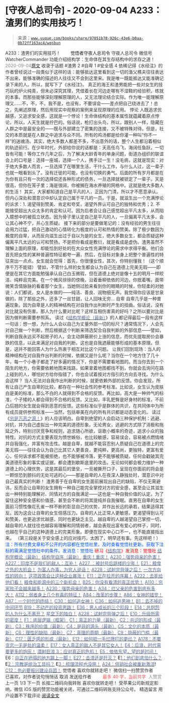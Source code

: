 # [守夜人总司令] - 2020-09-04 A233：渣男们的实用技巧！

> 来源：[`www.yuque.com/books/share/97051b78-926c-43e6-b0aa-0b72ff163ac4/wqsbun`](https://www.yuque.com/books/share/97051b78-926c-43e6-b0aa-0b72ff163ac4/wqsbun)

<ne-p id="520f42f3293818f927861ebbd5b15da4_p_0" data-lake-id="520f42f3293818f927861ebbd5b15da4_p_0"><ne-text id="u52d90639" style="color: rgb(51, 51, 51);">A233：渣男们的实用技巧！</ne-text></ne-p> <ne-p id="cb623d4b66ecbdfbff99207f8e73e67c" data-lake-id="cb623d4b66ecbdfbff99207f8e73e67c"><ne-text id="u4170a7f1" ne-fontsize="12" style="color: rgb(255, 255, 255);">原创</ne-text><ne-text id="u90f9ff26" ne-fontsize="14">觉悟者</ne-text><ne-text id="u858ec084" ne-fontsize="14">守夜人总司令</ne-text></ne-p> <ne-p id="b05452fbef8a1670b7ccf47b1e289c63" data-lake-id="b05452fbef8a1670b7ccf47b1e289c63"><ne-text id="u3e57d617" ne-fontsize="14" ne-bold="true" style="color: rgb(51, 51, 51);">守夜人总司令</ne-text></ne-p> <ne-p id="496d81a1d9b2c0aa82e1218fc7484ccf" data-lake-id="496d81a1d9b2c0aa82e1218fc7484ccf"><ne-text id="u0e5bac51" ne-fontsize="14" style="color: rgb(51, 51, 51);">微信号</ne-text><ne-text id="u93f0c9dc" ne-fontsize="14" style="color: rgb(51, 51, 51);">WatcherCommander</ne-text></ne-p> <ne-p id="75e650eceae7eec9ec1f15b3264cbb8e" data-lake-id="75e650eceae7eec9ec1f15b3264cbb8e"><ne-text id="u28f16f20" ne-fontsize="14" style="color: rgb(51, 51, 51);">功能介绍</ne-text><ne-text id="u40020b48" ne-fontsize="14" style="color: rgb(51, 51, 51);">结构学：生命体在其生存结构中的求存之道！</ne-text></ne-p> <ne-p id="60428bed77191b181e7a71a7661890f5" data-lake-id="60428bed77191b181e7a71a7661890f5"><ne-text id="ue2beb053" style="color: rgb(140, 140, 140);">2020-09-04</ne-text>[<ne-text id="u260de530" ne-fontsize="14">原文</ne-text>](https://mp.weixin.qq.com/s?__biz=MzAxNDk1NjI2Mw==&mid=2247485595&idx=1&sn=691f9e9deac4e98625264ed6aeeae7f0&chksm=9b8a2b13acfda205656cb6cc611f46fb53ddd36480ef07c525a2df8b9ee2b9c1ccf1d8e26312&scene=27#wechat_redirect&cpage=148)</ne-p> <ne-p id="ef99bbb41faaf6a8066bd24c9b6fc5fa" data-lake-id="ef99bbb41faaf6a8066bd24c9b6fc5fa"><ne-text id="udc237d15" style="color: rgb(51, 51, 51);">收录于话题</ne-text></ne-p> <ne-p id="407fb1b3b8e20a98e0691aecfbf03375" data-lake-id="407fb1b3b8e20a98e0691aecfbf03375"><ne-text id="uac115947" style="color: rgb(51, 51, 51);">#渣男 2</ne-text></ne-p> <ne-p id="3075c30ce1e589ff458690e87443557b" data-lake-id="3075c30ce1e589ff458690e87443557b"><ne-text id="u8ad34ec7" style="color: rgb(51, 51, 51);">#自卑 1</ne-text></ne-p> <ne-p id="491fa0aacfe8cb3feb5332f0eaa5b9c8" data-lake-id="491fa0aacfe8cb3feb5332f0eaa5b9c8"><ne-text id="u5635ae74" style="color: rgb(51, 51, 51);">#安全感 4</ne-text></ne-p> <ne-p id="018fe3332de7c96af7c32b71b90b5a51" data-lake-id="018fe3332de7c96af7c32b71b90b5a51"><ne-text id="uc837bf58" style="color: rgb(51, 51, 51);">依稀记得《水经注》的作者曾经说过一段类似于这样的话：能够抵达这里看到这一切的渔父樵夫往往表达不出来，能够准确的描述的人往往又不会到这里来。我是唯一既能抵达又能准确记录下来的人。所以，就写下了《水经注》。</ne-text></ne-p> <ne-p id="9df15157b633e2a590edce3d19ef2774" data-lake-id="9df15157b633e2a590edce3d19ef2774"><ne-text id="u34cf7ce0" style="color: rgb(51, 51, 51);">真正的海王和渣男能把一些对女生的技巧玩的炉火纯青，但未必深究其理，凭借着长在河边走哪有不湿鞋的经验积，练就的本事。而那些能够深刻理解原理的人，又无法理论结合实际。作为唯一能理解原理又……不，不，不，我不是，也没有，不要误会——差点把自己绕进去了！总之，先阐述原理，然后用现实中观察的案例来呈现原理的应用。</ne-text></ne-p> <ne-p id="302f02f1530c524f79e877d13e660dc0" data-lake-id="302f02f1530c524f79e877d13e660dc0"><ne-text id="ua9ab4b10" ne-bold="true" style="color: rgb(51, 51, 51);">悖论</ne-text></ne-p> <ne-p id="19cb82fcd485562f0ffe092658056cb1" data-lake-id="19cb82fcd485562f0ffe092658056cb1"><ne-text id="ubec9111b" style="color: rgb(51, 51, 51);">人既追求优越感，又追求安全感，这就是一个悖论！生命体结构的基本属性就蕴藏着原点悖论，所以，人天生就是拧巴的。俗话说，枪打出头鸟，所以，跟别人一样，隐藏在人群之中是最安全的——既与外部建立了密集的连接，又不被特殊对待。但是，社交的本质就是在人群之中追求与众不同。所有的鸡汤都是给你灌一种叫“你不一样”的迷魂汤。其实，绝大多数人都差不多，不出意外的话，整个人生都沿着相似的轨迹前行。在少年时代，外部给你说的话都是：天高任鸟飞，海阔任鱼跃，一切皆有可能！等你工作几年之后，为了解决大龄青年的单身问题，街道办组织的联谊会上的口号是：选择一座城，选择一个人，携手过一生！没毛病，这就是现实：对于绝大多数人而言，一旦选择了在哪里生活，干什么工作，与什么人过，这一辈子也就一眼看到头了。没有迁徙的可能，也没有切换的勇气。后面的所有岁月都是在为你有且只有一次的选择偿还各种形式的债务，一旦选择就被锁定了一辈子。天是很高，但你在笼子里；海是很阔，你被搁在海水养殖的网格中。这就是绝大多数人的生活！</ne-text></ne-p> <ne-p id="77022847c2573131571f2f67aa70bfba" data-lake-id="77022847c2573131571f2f67aa70bfba"><ne-text id="u75040011" style="color: rgb(51, 51, 51);">其实，大家都知道自己是平凡的人，正因为门清，所以才不愿意承认。但内心深处和潜意识中却认定自己属于平凡的一员。于是，就滋生出一个充满悖论的诉求：1\. 渴望得到赞美、肯定和夸奖，渴望外界认可自己的独特和优秀；2\. 不能接受超出大众太多的肯定和认可。因为后者会让自己感觉超出平凡太多，从而陷入臆想中的被孤立状态。因为骨子里认定自己是平凡的人，一旦偏离平凡太多，会让其心神不宁，并心生质疑。</ne-text></ne-p> <ne-p id="8e58d1c093752c3395a6637fd8bd1e9e" data-lake-id="8e58d1c093752c3395a6637fd8bd1e9e"><ne-text id="u7c40c5d4" style="color: rgb(51, 51, 51);">接下来的部分是要做笔记的：没有经验的男生往往会用力过猛，把自己激动的心情转化为极度的认可和热情的赞美。除了极少数因为极度的自卑，从而反向滋生出过于自以为是的女生，绝大多数女生，都会质疑这种偏离平凡太远的认可和赞扬。不是把你看成是敷衍，就是看成是虚伪。渣男虽然不理解上面的原理，却能恰到好处的在大众女性充满悖论的需求中求得平衡。他们会首先把女性的某种普遍性特征都夸一遍，然后，在目标对象身上把整个普遍性的特征突出一点点。女生就会觉得：首先，你很懂女性，其次，你特别懂我！（这个顺序千万不能错）</ne-text></ne-p> <ne-p id="2d3e5bd28a116eb9b0d4589e2d6be45c" data-lake-id="2d3e5bd28a116eb9b0d4589e2d6be45c"><ne-text id="ua38343e1" style="color: rgb(51, 51, 51);">譬如，不管什么样的女生都会认为自己在道德上完美无瑕——即便是在其它方面能勉强承认自己白玉微瑕，但在道德上绝对是像十五的明月一样皎洁、纯粹且完美。在一个微风徐徐的傍晚，沿着垂柳依依的河边，你抿着嘴，面带微笑含情脉脉的看着那个女生，当她侧过脸来看到你的眼睛的时候，你轻柔的对她说：人们都说，女人是水做的——纯洁、善良、润物细无声。我觉得你应该是甘泉做的，除了那些之外，还多了一丝甘甜，让人回味无穷…</ne-text></ne-p> <ne-p id="54a93a1431a74c4daa889d646ac166c5" data-lake-id="54a93a1431a74c4daa889d646ac166c5"><ne-text id="ubfc39ee7" ne-bold="true" style="color: rgb(51, 51, 51);">自卑</ne-text></ne-p> <ne-p id="10c5e352786a03db97fa5e274e2713fc" data-lake-id="10c5e352786a03db97fa5e274e2713fc"><ne-text id="u498d8a35" style="color: rgb(51, 51, 51);">自卑几乎是一种普遍现象。因为自卑是人的精神结构在对自我作出判断时产生的扭曲。俗话说，没有对比就没有伤害。那人为什么要对比呢？这样互相伤害真的好吗？之所以要对比是因为做判断需要参照系。</ne-text></ne-p> <ne-p id="435854e475eceb6943eb26f70223e106" data-lake-id="435854e475eceb6943eb26f70223e106"><ne-text id="u010f55db" style="color: rgb(51, 51, 51);">读过《</ne-text>[<ne-text id="u6ee513dd" style="color: rgb(87, 107, 149);">结构学概论（最新）</ne-text>](http://mp.weixin.qq.com/s?__biz=MzAxNDk1NjI2Mw==&mid=2247485167&idx=1&sn=d5e962eff4a8e9770c83bc87d19d07f3&chksm=9b8a2567acfdac7154f7a62996dca874e5d186b44f3d120dcb633760318788c42d304e325313&scene=21#wechat_redirect)<ne-text id="ua6360680" style="color: rgb(51, 51, 51);">》的人都记得最后一段有这样一句话：想一想，为什么人会以自己为丈量外部一切的标尺？通常情况下，人会先对自己做一个判断，然后根据这个判断来筛选契合自我判断的外部信息——譬如，判断自我永远买不起房子的人，会主动屏蔽房价上涨的信息，而优先提取房价会暴跌的信息，以此来满足对自我的判断。这也是自我遮蔽能够形成的基本原理。但是，这并不能回答人为什么热衷于相互对比这个问题。</ne-text></ne-p> <ne-p id="7cd93d1e806fe89ea975262f3ccaa109" data-lake-id="7cd93d1e806fe89ea975262f3ccaa109"><ne-text id="ue4c80458" style="color: rgb(51, 51, 51);">让我们回到现场：当人的精神结构在对自我作出判断的时候，依据又是什么呢？当你在一个地方住了几十年，每一个小巷子都走了好多遍的情况下，你是不需要看地图的。而当你去到一个陌生的地方，你需要依赖地图来找路，如果拿着地图都找不到，你就会去询问在路上碰到的人，哪怕对方给你指错了，你也会试着按对方指引的方向去寻找。为什么会这样？</ne-text></ne-p> <ne-p id="ae29dc26341717371e895d2959548c12" data-lake-id="ae29dc26341717371e895d2959548c12"><ne-text id="u45cb7a1d" style="color: rgb(51, 51, 51);">当人无法对自我作出判断的时候，就更依赖外部的反馈。你会发现，所有让自己产生自卑的比较，都存在一种社会性的参考标准。比如说，女生认为皮肤白是美的标准，那么不白的人就得到不合格的反馈。再比如，高大是一种帅气的标准，个子矮的人都会得到不合格的反馈。又比如，丰乳肥臀是好身材的标准，不前凸后翘的女生就会得到恶意的反馈。这些标准似乎是群体的共识，在共同体中为所有成员提供参照标准——当然，包括审美在内的所有共识都是动态变化的。</ne-text></ne-p> <ne-p id="341637a7b4a93104a247d50cd3db800f" data-lake-id="341637a7b4a93104a247d50cd3db800f"><ne-text id="u60e6b137" style="color: rgb(51, 51, 51);">读过《</ne-text>[<ne-text id="u2d56f921" style="color: rgb(87, 107, 149);">穷是万恶之源！</ne-text>](http://mp.weixin.qq.com/s?__biz=MzAxNDk1NjI2Mw==&mid=2247483823&idx=1&sn=e54ebe9891b302dc0bf1815c76ccf8b7&chksm=9b8a2227acfdab31a05e273addd9159d4b8263d58d3c58bf214841c8189157519719c3427306&scene=21#wechat_redirect)<ne-text id="u5b668686" style="color: rgb(51, 51, 51);">》的人应该明白。自卑到绝望的人会启动三种保护机制：逃避、对抗，并为自己虚拟出一种完美的道德形象。无论男女，逃避的方式除了消极和拖延之外，特别讨厌竞争和规则，追求随心所欲，讴歌小概率的奇迹，追求小众的独特性。对抗的方式主要表现为愤世嫉俗，也比较敏感，容易误会，容易被点燃情绪并自我强化，并富有攻击性。越是自卑，就越不能容忍别人质疑自己在道德上的完美无瑕——往往会认为自己比其它人更善良，更纯粹，更高尚，更独特，更富有爱心，任何诉求都不能被拒绝，也不能够被冷落，更不能够被质疑。任何会戳破其完美道德形象的事实或证据，都会遭到歇斯底里的攻击。无论如何都会极力维护一种道德上的心理优势，这是其最后的堡垒，一旦被撕开口子，呈现在你面前的将会是一颗惊恐到颤抖的无处可逃的心——那是自卑的人在夜深人静独处时，潜意识中对自己最真实的判断！</ne-text></ne-p> <ne-p id="6d794235cbb19af07afa9221e0709589" data-lake-id="6d794235cbb19af07afa9221e0709589"><ne-text id="uf9cad7a8" style="color: rgb(51, 51, 51);">渣男善于在自卑的女生面前展现出自己的缺陷，不仅无需避讳，反而会让自卑的女生拥有一种自己能完全掌控对方的安全感，甚至会让其滋生出一种特别能理解对、同情对方的自我满足——这也是一种自我价值的认定。为了留住这种安全感和价值感，甚至会不断的将其提纯并自我催眠。直男在自卑的女生面前习惯性像花孔雀一样不断的彰显自己的优势，并作出长远的承若，结果适得其反。因为这会让自卑的女生倍感压力。自卑的人比正常人更敏感，更渴望得到认可和赞美，也更追求优越感，同时也更缺乏主见。越自卑的人越渴望自己掌控一切，越自卑的人就往往也越容易理解和同情弱者，越会表现出富有爱心的样子，同时，也越在乎自己的这种道德上的完美形象。即便在现实中心口不一，也不能直接指出来。</ne-text></ne-p> <ne-p id="8928bc4502307ab91d98da6e21e6009c" data-lake-id="8928bc4502307ab91d98da6e21e6009c"><ne-text id="u2d4d081f" style="color: rgb(51, 51, 51);">（第三段是关于安全感上的应对技巧，太困了，明早还有事。先这样吧！）</ne-text></ne-p> <ne-p id="6eabb43397a8a739032bcb71f3ffaae3" data-lake-id="6eabb43397a8a739032bcb71f3ffaae3"><ne-text id="u3cb85e13" style="color: rgb(0, 82, 255);">注：</ne-text><ne-text id="u0a89a7f4" style="color: rgb(0, 82, 255);">所有付费文章和不公开的内容都在觉悟社里，及时查看觉悟社更新。获取下注标的需满足觉悟社中的条件。发消息：觉悟社</ne-text></ne-p> <ne-p id="76f13d5f17f7b86a17ceaff44e6f26d0" data-lake-id="76f13d5f17f7b86a17ceaff44e6f26d0"><ne-text id="u18b80d25" style="color: rgb(255, 0, 0);">研习《</ne-text>[<ne-text id="ub5a33ddd" style="color: rgb(87, 107, 149);">结构学</ne-text>](https://mp.weixin.qq.com/mp/appmsgalbum?action=getalbum&album_id=1318317199878225920&__biz=MzAxNDk1NjI2Mw==#wechat_redirect)<ne-text id="ua17194e7" style="color: rgb(255, 0, 0);">》发消息</ne-text><ne-text id="uac2ace04" ne-bold="true" style="color: rgb(255, 0, 0);">：觉悟社</ne-text></ne-p>  <ne-p id="efa85c5a471d6a375e269d4a35aa7fde" data-lake-id="efa85c5a471d6a375e269d4a35aa7fde"><ne-card data-card-name="image" data-card-type="inline" id="nsifh" data-event-boundary="card" style="color: rgb(51, 51, 51);"><ne-p id="d67943f915a034c6aae2ce58d8800bad" data-lake-id="d67943f915a034c6aae2ce58d8800bad">[<ne-text id="u761516e4" style="color: rgb(87, 107, 149);">结构学概论（最新）</ne-text>](http://mp.weixin.qq.com/s?__biz=MzAxNDk1NjI2Mw==&mid=2247485167&idx=1&sn=d5e962eff4a8e9770c83bc87d19d07f3&chksm=9b8a2567acfdac7154f7a62996dca874e5d186b44f3d120dcb633760318788c42d304e325313&scene=21#wechat_redirect)</ne-p> <ne-p id="d87cb759b792bc9e6d170fa187bb4e58" data-lake-id="d87cb759b792bc9e6d170fa187bb4e58">[<ne-text id="uc69b1276" style="color: rgb(87, 107, 149);">结构学自序（最新）</ne-text>](http://mp.weixin.qq.com/s?__biz=MzAxNDk1NjI2Mw==&mid=2247485327&idx=1&sn=5a8c9a6499c84e1c3129ca7cb41e0ac7&chksm=9b8a2407acfdad112471c12c6b86e4e914116dbb6d6588fa726a72e0aafa01d9c1b9fd24a738&scene=21#wechat_redirect)</ne-p> <ne-p id="dd951c6b33b9bb98d6742a0ee2174fd5" data-lake-id="dd951c6b33b9bb98d6742a0ee2174fd5">[<ne-text id="u40656cb0" style="color: rgb(87, 107, 149);">重庆！重庆！</ne-text>](http://mp.weixin.qq.com/s?__biz=MzAxNDk1NjI2Mw==&mid=2247485354&idx=1&sn=331128611c478feede60317e963239a5&chksm=9b8a2422acfdad3448a9bcc0f9745f4367028e8a9b0a307f7c01c2690c398560a4be5e43492c&scene=21#wechat_redirect)</ne-p> <ne-p id="9053fd5ca1838e32e38c51c3976eca72" data-lake-id="9053fd5ca1838e32e38c51c3976eca72">[<ne-text id="u2dafcd3e" style="color: rgb(87, 107, 149);">A230：强势母亲的危害！</ne-text>](http://mp.weixin.qq.com/s?__biz=MzAxNDk1NjI2Mw==&mid=2247485580&idx=1&sn=2cc3edbadc35fe694b34e553e609e93f&chksm=9b8a2b04acfda21277dcce494459ecb73b606a954a7e020e03498408591b33bead008575f0f7&scene=21#wechat_redirect)</ne-p> <ne-p id="b7d11d6898ee31abc2eb740cace3e7b4" data-lake-id="b7d11d6898ee31abc2eb740cace3e7b4">[<ne-text id="u97411ea2" style="color: rgb(87, 107, 149);">A227：印度不是我们的敌人：互补！</ne-text>](http://mp.weixin.qq.com/s?__biz=MzAxNDk1NjI2Mw==&mid=2247485574&idx=1&sn=268d20521da6989ef4ae4dd016f2786b&chksm=9b8a2b0eacfda2181ec2982469228e388b8a0b4bd1418bc8fd7a61b31e09253a019d6c409a38&scene=21#wechat_redirect)</ne-p> <ne-p id="80c008f192a0e9a82828a9c4b4772778" data-lake-id="80c008f192a0e9a82828a9c4b4772778">[<ne-text id="u54d5faa1" style="color: rgb(87, 107, 149);">A227 ：被封号后跳楼的少年！</ne-text>](http://mp.weixin.qq.com/s?__biz=MzAxNDk1NjI2Mw==&mid=2247485567&idx=1&sn=08c539f8f9af069f0be6a2b77ae1e332&chksm=9b8a2bf7acfda2e147d220912f1643f4d151b6d470349d767471016ae5e2ef75ad61942949aa&scene=21#wechat_redirect)</ne-p> <ne-p id="230151e2f54da2b194c0069486a1f010" data-lake-id="230151e2f54da2b194c0069486a1f010">[<ne-text id="u3f4b0168" style="color: rgb(87, 107, 149);">E21：粮食之外的大机会！</ne-text>](http://mp.weixin.qq.com/s?__biz=MzIzMDYwOTM0Mg==&mid=2247484467&idx=1&sn=3e55978f301000a127810e175ff62431&chksm=e8b19ce2dfc615f43cf8c3132fde8ff0b62438e3f2c48fc87d1e74e56cf796e6a81cbf6095d1&scene=21#wechat_redirect)</ne-p> <ne-p id="4576dc1d9b4ebd18338dca568d022634" data-lake-id="4576dc1d9b4ebd18338dca568d022634">[<ne-text id="u3d6211a5" style="color: rgb(87, 107, 149);">为富人办事，为穷人说话！</ne-text>](http://mp.weixin.qq.com/s?__biz=MzIzMDYwOTM0Mg==&mid=2247484462&idx=1&sn=195ebab17907fba73c69ae7a11bc40ad&chksm=e8b19cffdfc615e9b2f88327d492813afa3656859f4d67a6d831ac1cf684a54b760a8b8edcd6&scene=21#wechat_redirect)</ne-p> <ne-p id="1fe512fedc3d31679feb5c2039d9b393" data-lake-id="1fe512fedc3d31679feb5c2039d9b393">[<ne-text id="u809f4b9f" style="color: rgb(87, 107, 149);">A228：试射完导弹之后！</ne-text>](http://mp.weixin.qq.com/s?__biz=MzIzMDYwOTM0Mg==&mid=2247484457&idx=1&sn=df8df33971702f91b753ae45f52d165d&chksm=e8b19cf8dfc615ee367c487e82b8450dd723dd5255b789337b8bde92a1f8405e3d71269f34ae&scene=21#wechat_redirect)</ne-p> <ne-p id="3d39a299618c92ec998b1cffd4318494" data-lake-id="3d39a299618c92ec998b1cffd4318494">[<ne-text id="ue4d1c178" style="color: rgb(87, 107, 149);">一次方向性的转向！</ne-text>](http://mp.weixin.qq.com/s?__biz=MzIzMDYwOTM0Mg==&mid=2247484426&idx=1&sn=430ba9a2f1537848dc2ca35f44877633&chksm=e8b19cdbdfc615cdf516be63ce9647608d13cfc5edb93e248227b651264b71a4c3ef40af6469&scene=21#wechat_redirect)</ne-p> <ne-p id="e048ebfb83956d70222cdf3b4e163774" data-lake-id="e048ebfb83956d70222cdf3b4e163774">[<ne-text id="uf59bbc29" style="color: rgb(87, 107, 149);">这项政策会让这种企业暴涨！</ne-text>](http://mp.weixin.qq.com/s?__biz=MzAxNDk1NjI2Mw==&mid=2247485501&idx=1&sn=48afac32bfdab7acc8bcdc4c747a5060&chksm=9b8a2bb5acfda2a3cca374997c6b5a4e8e9e26e4f5bf4bd171ef9100692e431fab74cbbc15f6&scene=21#wechat_redirect)</ne-p> <ne-p id="d06e4d55fa5a5089b5a875be752968f3" data-lake-id="d06e4d55fa5a5089b5a875be752968f3">[<ne-text id="u61b54c3b" style="color: rgb(87, 107, 149);">E11：正在拉开的序幕！</ne-text>](http://mp.weixin.qq.com/s?__biz=MzIzMDYwOTM0Mg==&mid=2247484429&idx=1&sn=279d506a3227b5ce32b3f748030b6d85&chksm=e8b19cdcdfc615cab4d71852335bf289a6cd64cec0767a6a6d5f94037774b63e03b7b0ee08d1&scene=21#wechat_redirect)</ne-p> <ne-p id="4ba2e946dcd3a3609b9f8dfd3f560475" data-lake-id="4ba2e946dcd3a3609b9f8dfd3f560475">[<ne-text id="uf35f250d" style="color: rgb(87, 107, 149);">A222：去死给他们看！</ne-text>](http://mp.weixin.qq.com/s?__biz=MzIzMDYwOTM0Mg==&mid=2247484441&idx=1&sn=1615709251d7bb034c73ecce3e4c14c5&chksm=e8b19cc8dfc615ded11c69f5d87f331891afe58bb6a1ac4d18908e7056fdc2ca7deb28a02ffa&scene=21#wechat_redirect)</ne-p> <ne-p id="2e438f7d26c0de2984105171716ce311" data-lake-id="2e438f7d26c0de2984105171716ce311">[<ne-text id="uc56d9835" style="color: rgb(87, 107, 149);">粮食和能源中的三个新机会！</ne-text>](http://mp.weixin.qq.com/s?__biz=MzIzMDYwOTM0Mg==&mid=2247484415&idx=1&sn=ef3626b963e5b45dec87912463a8603e&chksm=e8b19b2edfc6123828d2919701fcc05f05fc035bc55ce0c6e8440475b4884683c024235823db&scene=21#wechat_redirect)</ne-p> <ne-p id="471967ef626ece091c15510b2cafd5f9" data-lake-id="471967ef626ece091c15510b2cafd5f9">[<ne-text id="ubf2a45d0" style="color: rgb(87, 107, 149);">B25：你没有看清的真正优势！</ne-text>](http://mp.weixin.qq.com/s?__biz=MzIzMDYwOTM0Mg==&mid=2247484397&idx=1&sn=27132ec1912c70e752f7869429505a80&chksm=e8b19b3cdfc6122a7731db9eb66341a9909e9d973b25a6e228a62e7f360c1f0eff906591ed04&scene=21#wechat_redirect)</ne-p> <ne-p id="af4050e358da420bef49580579221bb5" data-lake-id="af4050e358da420bef49580579221bb5">[<ne-text id="u5e9124e5" style="color: rgb(87, 107, 149);">A110：穷家败子会越来越多！</ne-text>](http://mp.weixin.qq.com/s?__biz=MzAxNDk1NjI2Mw==&mid=2247484897&idx=1&sn=84e1c8a85eb385c04f400095d47d55eb&chksm=9b8a2669acfdaf7f7a431a12c057023ae123aaa855b0f9d48a98c21eae27788632beb60765c9&scene=21#wechat_redirect)</ne-p> <ne-p id="5db90ba30bb545ce1ab62a1580aa9516" data-lake-id="5db90ba30bb545ce1ab62a1580aa9516">[<ne-text id="ua8a23936" style="color: rgb(87, 107, 149);">A230：强势母亲的危害！</ne-text>](http://mp.weixin.qq.com/s?__biz=MzAxNDk1NjI2Mw==&mid=2247485580&idx=1&sn=2cc3edbadc35fe694b34e553e609e93f&chksm=9b8a2b04acfda21277dcce494459ecb73b606a954a7e020e03498408591b33bead008575f0f7&scene=21#wechat_redirect)</ne-p> <ne-p id="e77844877885a1b5dfce2572cae8effc" data-lake-id="e77844877885a1b5dfce2572cae8effc">[<ne-text id="u572f4c79" style="color: rgb(87, 107, 149);">A34：烂父亲的危害到底有多大！</ne-text>](http://mp.weixin.qq.com/s?__biz=MzIzMDYwOTM0Mg==&mid=2247483986&idx=1&sn=984fbf5e696f7a3f34f25dcf93037cea&chksm=e8b19a83dfc61395d629a54503920505c42a73a62b9e72308ed4ea0d66c509ca66a1a3138ea5&scene=21#wechat_redirect)</ne-p> <ne-p id="ea06e4b4a8063fe9c33be1c3f999a64e" data-lake-id="ea06e4b4a8063fe9c33be1c3f999a64e">[<ne-text id="u12497df1" style="color: rgb(87, 107, 149);">A112：弱者身上几个有毒的特征！</ne-text>](http://mp.weixin.qq.com/s?__biz=MzAxNDk1NjI2Mw==&mid=2247484903&idx=1&sn=609b7c81f10207eea8bcccbe35aa61b6&chksm=9b8a266facfdaf790a328ee9eca9d05f95ce939b69b2e4c1fcaacd63470bd79c44d03caeb00c&scene=21#wechat_redirect)</ne-p> <ne-p id="293c41e1af44b751eb20c36c35cc86be" data-lake-id="293c41e1af44b751eb20c36c35cc86be">[<ne-text id="u294ed3b7" style="color: rgb(87, 107, 149);">A84：改革的步骤！</ne-text>](http://mp.weixin.qq.com/s?__biz=MzIzMDYwOTM0Mg==&mid=2247484098&idx=1&sn=8a28fd5dce47b485ed38e4f3cfdb7d05&chksm=e8b19a13dfc61305fde13511d297aa1d6b59184825c7998f338e7d5f36742e3c06c717d78fe8&scene=21#wechat_redirect)</ne-p> <ne-p id="12b698eecdf3d81800613bfa9672da8c" data-lake-id="12b698eecdf3d81800613bfa9672da8c">[<ne-text id="ua4775120" style="color: rgb(87, 107, 149);">A86：女神的错觉！</ne-text>](http://mp.weixin.qq.com/s?__biz=MzAxNDk1NjI2Mw==&mid=2247484733&idx=1&sn=fab22e8ab3f80b78dab3d4e2e2716bfb&chksm=9b8a26b5acfdafa374df83506e5086a573169362877918977c08490b4e9747c45c99d1266e7f&scene=21#wechat_redirect)</ne-p> <ne-p id="5bbb0aa36ce321b790fef9011c688162" data-lake-id="5bbb0aa36ce321b790fef9011c688162">[<ne-text id="uf2f1fc09" style="color: rgb(87, 107, 149);">A87：一个时代的终结！</ne-text>](http://mp.weixin.qq.com/s?__biz=MzIzMDYwOTM0Mg==&mid=2247484102&idx=1&sn=c0572fe89409ac0ef2d1468b8f81f130&chksm=e8b19a17dfc6130119eacf0492c237b5173f6f9c13265a36d7919e3132228f8c2d3306863c08&scene=21#wechat_redirect)</ne-p> <ne-p id="4c573cab0f846f8e480916bf1bde752d" data-lake-id="4c573cab0f846f8e480916bf1bde752d">[<ne-text id="u165f62b5" style="color: rgb(87, 107, 149);">C30：如何追女神！</ne-text>](http://mp.weixin.qq.com/s?__biz=MzAxNDk1NjI2Mw==&mid=2247484588&idx=1&sn=de5c95495cc04bcfe8644c3c2bc025c3&chksm=9b8a2724acfdae3286a142c2de506a7494e2d7aa50c990c0e159cedab07b5287040f286dfac6&scene=21#wechat_redirect)</ne-p> <ne-p id="379abd5639fb8f676bdcc8d81775ff76" data-lake-id="379abd5639fb8f676bdcc8d81775ff76">[<ne-text id="u765d012f" style="color: rgb(87, 107, 149);">C36：如何追男神！</ne-text>](http://mp.weixin.qq.com/s?__biz=MzAxNDk1NjI2Mw==&mid=2247485234&idx=1&sn=3a3659e6648263013c662bb25ff35795&chksm=9b8a24baacfdadace5d8fa147798a3e18e84b07e4f8761b0f7137b9811a42425b869336013db&scene=21#wechat_redirect)</ne-p> <ne-p id="7670c1b1ab02ccb53f02bd4eb78da855" data-lake-id="7670c1b1ab02ccb53f02bd4eb78da855">[<ne-text id="u10d25651" style="color: rgb(87, 107, 149);">B1：去不掉的中间环节</ne-text>](http://mp.weixin.qq.com/s?__biz=MzIzMDYwOTM0Mg==&mid=2247483903&idx=1&sn=e8a21cb816d6a27d869f81463805a208&chksm=e8b1992edfc610380f54d91f9acc9844820c77ce8a5bcedb4f36372c406647f45fd2514a6a77&scene=21#wechat_redirect)</ne-p> <ne-p id="553a94390bcbe16e574b60c1f61ff0b5" data-lake-id="553a94390bcbe16e574b60c1f61ff0b5">[<ne-text id="ufb177b9c" style="color: rgb(87, 107, 149);">B19：不动产的投资思路！</ne-text>](http://mp.weixin.qq.com/s?__biz=MzIzMDYwOTM0Mg==&mid=2247484069&idx=1&sn=a13a6e590a21b27fd1356718b3a2dcd3&chksm=e8b19a74dfc613622b23c7233732cbb1d499c75f9b7ac3047cdeaee3a34eeae7d3b4871429f1&scene=21#wechat_redirect)</ne-p> <ne-p id="444b4a4d8859d3dd798ac4fbabd49d92" data-lake-id="444b4a4d8859d3dd798ac4fbabd49d92">[<ne-text id="ub1dc91a3" style="color: rgb(87, 107, 149);">E36：男人成长的三个阶段！</ne-text>](http://mp.weixin.qq.com/s?__biz=MzIzMDYwOTM0Mg==&mid=2247484322&idx=1&sn=c300d9466951d36645128c5167ca5934&chksm=e8b19b73dfc61265dde1bb437a9945db0c1d9c7fe1cbffe1feec995c9dde8a6eb99272dc86a9&scene=21#wechat_redirect)</ne-p> <ne-p id="a791e86190fb19657494df3bd507f789" data-lake-id="a791e86190fb19657494df3bd507f789">[<ne-text id="u73256c13" style="color: rgb(87, 107, 149);">E14：总抱怨的人为什么不离开？</ne-text>](http://mp.weixin.qq.com/s?__biz=MzIzMDYwOTM0Mg==&mid=2247484341&idx=1&sn=c266eb0136273f0b1219e0fd659daafc&chksm=e8b19b64dfc61272f157e1e17a76b2e83c6fd62a1beb78d60ea73a65463109b428cd9dd6ce7a&scene=21#wechat_redirect)</ne-p> <ne-p id="386e2a6aa3b652385b6511e4483d220e" data-lake-id="386e2a6aa3b652385b6511e4483d220e">[<ne-text id="uc4735a57" style="color: rgb(87, 107, 149);">星空下的独白！</ne-text>](http://mp.weixin.qq.com/s?__biz=MzAxNDk1NjI2Mw==&mid=2247484550&idx=1&sn=fa82f3305cc05c03bebea3852dd822b6&chksm=9b8a270eacfdae181964706c9ba3ccde2a315f3f6e21011f6296b060e0e14384ad0485da97f9&scene=21#wechat_redirect)</ne-p> <ne-p id="5294b9fc8128f06fe96c41c1572fd8a3" data-lake-id="5294b9fc8128f06fe96c41c1572fd8a3">[<ne-text id="u8a0a0452" style="color: rgb(87, 107, 149);">A228：试射完导弹之后！</ne-text>](http://mp.weixin.qq.com/s?__biz=MzIzMDYwOTM0Mg==&mid=2247484457&idx=1&sn=df8df33971702f91b753ae45f52d165d&chksm=e8b19cf8dfc615ee367c487e82b8450dd723dd5255b789337b8bde92a1f8405e3d71269f34ae&scene=21#wechat_redirect)</ne-p> <ne-p id="b9f3626d092895563cb7ce4463b93bcc" data-lake-id="b9f3626d092895563cb7ce4463b93bcc">[<ne-text id="ua95e48fb" style="color: rgb(87, 107, 149);">E10：升级所需的密度！</ne-text>](http://mp.weixin.qq.com/s?__biz=MzAxNDk1NjI2Mw==&mid=2247485337&idx=1&sn=e93780b3d10de5b467e71f326eb12838&chksm=9b8a2411acfdad07d858079223ba3eda77fe88caa8d769030eb67c15f5511fab584f8d1244ca&scene=21#wechat_redirect)</ne-p> <ne-p id="8f140e80dafa12512f5485ea29da3aa7" data-lake-id="8f140e80dafa12512f5485ea29da3aa7">[<ne-text id="u895828b7" style="color: rgb(87, 107, 149);">F1：底层逻辑（框架）</ne-text>](http://mp.weixin.qq.com/s?__biz=MzAxNDk1NjI2Mw==&mid=2247485072&idx=1&sn=83d919c9e3bf71d25978a97c8d4c8aa6&chksm=9b8a2518acfdac0ea8a0f84382cc7c0a26d1ac3664d76c6365aee67ac4ebcac1bf280c060249&scene=21#wechat_redirect)</ne-p> <ne-p id="12658a6c870ea071c4664283b10fdaf5" data-lake-id="12658a6c870ea071c4664283b10fdaf5">[<ne-text id="uc1696bd6" style="color: rgb(87, 107, 149);">C1：真正的力量（最新）</ne-text>](http://mp.weixin.qq.com/s?__biz=MzAxNDk1NjI2Mw==&mid=2247485209&idx=1&sn=d7b335d2c9632363c72de85ce7834b3e&chksm=9b8a2491acfdad87ae308d74534ec4def57980a2b1db88ffe56ac03e4d76ea55e7eab2343097&scene=21#wechat_redirect)</ne-p> <ne-p id="769eeb5278e0cb403e5e7e446aa8af64" data-lake-id="769eeb5278e0cb403e5e7e446aa8af64">[<ne-text id="ua0d28bfa" style="color: rgb(87, 107, 149);">C2：共识的形成（最新）</ne-text>](http://mp.weixin.qq.com/s?__biz=MzAxNDk1NjI2Mw==&mid=2247485384&idx=1&sn=aa308c97231cc609a153084476d641b9&chksm=9b8a2440acfdad568804216b9029604de6eb9b459260c16c18ea48de0d1bbf58feb601676e82&scene=21#wechat_redirect)</ne-p> <ne-p id="c42045cca97fd7892c9a020759a87853" data-lake-id="c42045cca97fd7892c9a020759a87853">[<ne-text id="uebf27d37" style="color: rgb(87, 107, 149);">C3：秩序的价值（最新）</ne-text>](http://mp.weixin.qq.com/s?__biz=MzAxNDk1NjI2Mw==&mid=2247485403&idx=1&sn=c9688c8d575a24618938330c4c315a0e&chksm=9b8a2453acfdad45063e46b8cdb4c0cfcb95a2b39aecda10a95f9f2082a6f10c606993b426eb&scene=21#wechat_redirect)</ne-p> <ne-p id="dcb5fe7616cbb0aaad9928e934fe166e" data-lake-id="dcb5fe7616cbb0aaad9928e934fe166e">[<ne-text id="u02008338" style="color: rgb(87, 107, 149);">C4：是非的源头（最新）</ne-text>](http://mp.weixin.qq.com/s?__biz=MzAxNDk1NjI2Mw==&mid=2247485283&idx=1&sn=4f6374be824ea0fb148517f63cae7a95&chksm=9b8a24ebacfdadfd9bb865954cfc7b9621c1450b4c258506347b2201a04c6057c4119a1a0820&scene=21#wechat_redirect)</ne-p> <ne-p id="c919dfd94ca748ba389790c013758de8" data-lake-id="c919dfd94ca748ba389790c013758de8">[<ne-text id="u165c4966" style="color: rgb(87, 107, 149);">C5：文化的本质（最新）</ne-text>](http://mp.weixin.qq.com/s?__biz=MzAxNDk1NjI2Mw==&mid=2247485176&idx=1&sn=edd2d2664617b856f73da27471529eb6&chksm=9b8a2570acfdac66a9ad0160a17afd9e23a687bc0be9b7517602aaf3fa126c5d785bcead0da7&scene=21#wechat_redirect)</ne-p> <ne-p id="73597d49b1657c9223c36a6a015ae2db" data-lake-id="73597d49b1657c9223c36a6a015ae2db">[<ne-text id="ua8e7abb4" style="color: rgb(87, 107, 149);">C6：理性的缺陷（最新）</ne-text>](http://mp.weixin.qq.com/s?__biz=MzAxNDk1NjI2Mw==&mid=2247485088&idx=1&sn=dc240d68dabbc3fbaa9897c63128e439&chksm=9b8a2528acfdac3e2ed7d1fff93035fb458ffdde98085ac6cfcd64bd53c9b8492733341b88ca&scene=21#wechat_redirect)</ne-p> <ne-p id="2ec97943487da37b6c8644d4f9f33a54" data-lake-id="2ec97943487da37b6c8644d4f9f33a54">[<ne-text id="u3674d7e5" style="color: rgb(87, 107, 149);">C7：真理的周期（最新）</ne-text>](http://mp.weixin.qq.com/s?__biz=MzAxNDk1NjI2Mw==&mid=2247485125&idx=1&sn=724eac40812de46a36c36a423d100223&chksm=9b8a254dacfdac5b81e40465e73885bad2944e5115cd3c3fd5564b139fff62d8d15465bdc614&scene=21#wechat_redirect)</ne-p> <ne-p id="3285b0df83c910047b0256d6222639d5" data-lake-id="3285b0df83c910047b0256d6222639d5">[<ne-text id="u7c6b66ba" style="color: rgb(87, 107, 149);">C9：隐蔽的门槛（最新）</ne-text>](http://mp.weixin.qq.com/s?__biz=MzAxNDk1NjI2Mw==&mid=2247485348&idx=1&sn=ff97eada6a187dc249bda43b3b1b6322&chksm=9b8a242cacfdad3a56345ecbfec34c4b29ae50e2c9b8b8e59e501c899390f434f72ae3d6ad87&scene=21#wechat_redirect)</ne-p> <ne-p id="ab9f03d920003fc8abf3a9bafdac099d" data-lake-id="ab9f03d920003fc8abf3a9bafdac099d">[<ne-text id="u556897fa" style="color: rgb(87, 107, 149);">C17：匮乏感的形成（最新）</ne-text>](http://mp.weixin.qq.com/s?__biz=MzAxNDk1NjI2Mw==&mid=2247485308&idx=1&sn=8e74bfdbda23fb78a502fd60d45f29ef&chksm=9b8a24f4acfdade2b302355ea435f49770e221a7e015a1821f985905faabfa7e2941d6c8d14b&scene=21#wechat_redirect)</ne-p> <ne-p id="0c9178f7ae85b9b7e55dc489572b7026" data-lake-id="0c9178f7ae85b9b7e55dc489572b7026">[<ne-text id="u1f212f6c" style="color: rgb(87, 107, 149);">E12：如何把一手烂牌打的更烂？</ne-text>](http://mp.weixin.qq.com/s?__biz=MzAxNDk1NjI2Mw==&mid=2247485371&idx=1&sn=8e848c21bdb42dbe2fb102617241b981&chksm=9b8a2433acfdad2560f3ff6bc23e4d9cee1b3ebd3e51aa48fa2b97224fe3303853cd6c664ee1&scene=21#wechat_redirect)</ne-p> <ne-p id="6d3ade853f80f7019e6bc60990d3b570" data-lake-id="6d3ade853f80f7019e6bc60990d3b570">[<ne-text id="u55d09395" style="color: rgb(87, 107, 149);">A178：不要贪恋一无是处的温柔！</ne-text>](http://mp.weixin.qq.com/s?__biz=MzAxNDk1NjI2Mw==&mid=2247485259&idx=1&sn=c46eb58cf71fc316608279b1e10828b8&chksm=9b8a24c3acfdadd57781ee9631cc06ed50551cc15141d155f54fa20dcf69c653825673104680&scene=21#wechat_redirect)</ne-p> <ne-p id="8453b04d46b207e03618125149970b9b" data-lake-id="8453b04d46b207e03618125149970b9b">[<ne-text id="u0399f25c" style="color: rgb(87, 107, 149);">E17：女人真正的敌人不是其它女人！</ne-text>](http://mp.weixin.qq.com/s?__biz=MzAxNDk1NjI2Mw==&mid=2247485246&idx=1&sn=e0a9e2bac3f9bc5122895e854b7d597a&chksm=9b8a24b6acfdada017380e476dc7faaf80b57b95b2bb8eb7b8ab61d0b04f5dd46850f7af81e3&scene=21#wechat_redirect)</ne-p> <ne-p id="b85592a39753766abe1985ea6483141c" data-lake-id="b85592a39753766abe1985ea6483141c">[<ne-text id="u073bbc90" style="color: rgb(87, 107, 149);">E4：后浪，时代需要更多的炮灰！</ne-text>](http://mp.weixin.qq.com/s?__biz=MzAxNDk1NjI2Mw==&mid=2247485174&idx=1&sn=e3a702db58f3c2ec0d06b89f8435c73a&chksm=9b8a257eacfdac680d37903d2d05385f5c9401c189321cc109c96b1063e9753c8498d1553f72&scene=21#wechat_redirect)</ne-p> <ne-p id="811cdc7c2d12e0192d9ee5db01a8d9c1" data-lake-id="811cdc7c2d12e0192d9ee5db01a8d9c1">[<ne-text id="udb617a29" style="color: rgb(87, 107, 149);">潜射巨浪 3：应对真正的危机！</ne-text>](http://mp.weixin.qq.com/s?__biz=MzAxNDk1NjI2Mw==&mid=2247485199&idx=1&sn=aba0a12dad3ec2d04e267645968b7cb1&chksm=9b8a2487acfdad910b880c358c1f6754e5ba01eb7eadfe70b45c2d1c9ec161d20151df4b1f2e&scene=21#wechat_redirect)</ne-p> <ne-p id="501d172b7c63ba1142fc7c8b9fb02bdd" data-lake-id="501d172b7c63ba1142fc7c8b9fb02bdd">[<ne-text id="u9f89947e" style="color: rgb(87, 107, 149);">E5：依依东望，望的是时间！</ne-text>](http://mp.weixin.qq.com/s?__biz=MzIzMDYwOTM0Mg==&mid=2247483860&idx=1&sn=b5b01ae82ff764ce2806251e3f2a809f&chksm=e8b19905dfc61013607735eb7782299c9a4d7a39a8b15a7b46182ef20eda3ffe9f6ed6337e1f&scene=21#wechat_redirect)</ne-p> <ne-p id="09fcdf823e317b460187bbdf92a6b555" data-lake-id="09fcdf823e317b460187bbdf92a6b555"><ne-text id="u7fb88b83" style="color: rgb(51, 51, 51);">E6：</ne-text>[<ne-text id="uf6ae4ac7" style="color: rgb(87, 107, 149);">向正在坍塌的地方踹上一脚！</ne-text>](http://mp.weixin.qq.com/s?__biz=MzAxNDk1NjI2Mw==&mid=2247483789&idx=1&sn=5e44b7b524c3dc4bb7705f49ed0a44a3&chksm=9b8a2205acfdab139e4b1d44ef6702b09c9fbf79505340205d13fbdaa33207a997f54bee0e97&scene=21#wechat_redirect)</ne-p> <ne-p id="af143fbab59c7d115d5f4ff6189b44be" data-lake-id="af143fbab59c7d115d5f4ff6189b44be">[<ne-text id="u6446d84b" style="color: rgb(87, 107, 149);">E27：击溃还是歼灭？</ne-text>](http://mp.weixin.qq.com/s?__biz=MzAxNDk1NjI2Mw==&mid=2247485068&idx=1&sn=2b373ea4eefcf1b09885327f1a71579c&chksm=9b8a2504acfdac128793e9562414dc6898813182021afefdb73c3ea788e0a998af0ed02fe173&scene=21#wechat_redirect)</ne-p> <ne-p id="0d369a7ceeabfe6ce7bef994bebf5783" data-lake-id="0d369a7ceeabfe6ce7bef994bebf5783"><ne-text id="uf98fc085" style="color: rgb(11, 1, 20);">E</ne-text>[<ne-text id="ua1fa200e" style="color: rgb(87, 107, 149);">1：他们到底怕什么？</ne-text>](http://mp.weixin.qq.com/s?__biz=MzAxNDk1NjI2Mw==&mid=2247483898&idx=1&sn=1b0a50386e9e89d2750dec717236f0aa&chksm=9b8a2272acfdab64235b35ee5e91b8cac6172144207251636e1345fc570aa1601f59eff7f442&scene=21#wechat_redirect)</ne-p> <ne-p id="729df3e98e1357dd2b4495cc4983ac11" data-lake-id="729df3e98e1357dd2b4495cc4983ac11"><ne-text id="u9cd3801a" style="color: rgb(11, 1, 20);">E</ne-text>[<ne-text id="u0a244b3a" style="color: rgb(87, 107, 149);">2：宗教是统治工具吗？</ne-text>](http://mp.weixin.qq.com/s?__biz=MzAxNDk1NjI2Mw==&mid=2247483901&idx=1&sn=f5d9f8c7bd84370c79adae921351e813&chksm=9b8a2275acfdab63fde093d76ff82e01d0e2fd43ea675f77fd17fd51a15873d4d10499f5338d&scene=21#wechat_redirect)</ne-p> <ne-p id="689c5e84b037d9bef1871645216b0ae1" data-lake-id="689c5e84b037d9bef1871645216b0ae1"><ne-text id="udf7173d7" style="color: rgb(11, 1, 20);">E</ne-text>[<ne-text id="u7ddcc757" style="color: rgb(87, 107, 149);">3：梳理流程也没用！</ne-text>](http://mp.weixin.qq.com/s?__biz=MzAxNDk1NjI2Mw==&mid=2247483989&idx=1&sn=ee70dacfd980f041379d91ae947ece44&chksm=9b8a21ddacfda8cb28bf62d6f53531e8a8ebce2de96396e50ec7e7e144fffe502ec6faee3415&scene=21#wechat_redirect)</ne-p> <ne-p id="86dea8e0f17340a3eea2bad2a6e5e7ed" data-lake-id="86dea8e0f17340a3eea2bad2a6e5e7ed">[<ne-text id="ueedcd081" style="color: rgb(87, 107, 149);">A24：供销社会被重新激活</ne-text>](http://mp.weixin.qq.com/s?__biz=MzAxNDk1NjI2Mw==&mid=2247484249&idx=1&sn=b8af24c3440b291292b1ed4eddfcfaec&chksm=9b8a20d1acfda9c79045cf72415a403a655fcbcc03483c9b2970fd289e28f7c18a998142039c&scene=21#wechat_redirect)<ne-text id="u39cbe513" style="color: rgb(11, 1, 20);">!</ne-text></ne-p> <ne-p id="5722e203e009005385c5717e34a6a51c" data-lake-id="5722e203e009005385c5717e34a6a51c">[<ne-text id="ud8f3933b" style="color: rgb(87, 107, 149);">C12：务必要振兴建设兵团！</ne-text>](http://mp.weixin.qq.com/s?__biz=MzAxNDk1NjI2Mw==&mid=2247484193&idx=1&sn=88c86597191d0c97a411f9ea6f7b7c5d&chksm=9b8a20a9acfda9bfae819e8e42531fe6d523dd244ef0fc0c0787ab812540108c181f7ec2ffa9&scene=21#wechat_redirect)</ne-p> <ne-p id="9c4bd26b49b18dd4db27a7360c9e276a" data-lake-id="9c4bd26b49b18dd4db27a7360c9e276a"><ne-text id="u9b71b587" style="color: rgb(51, 51, 51);">觉悟者</ne-text></ne-p> <ne-p id="190a58712c258b5d6a55abf0b4171838" data-lake-id="190a58712c258b5d6a55abf0b4171838"><ne-text id="u0463d95d" style="color: rgb(51, 51, 51);">喜欢你就转走吧！</ne-text></ne-p> <ne-p id="9ecbe75ae0244246b71a5184868ea707" data-lake-id="9ecbe75ae0244246b71a5184868ea707"><ne-text id="u2bd53c12" ne-bold="true" style="color: rgb(51, 51, 51);">微信扫一扫赞赏作者</ne-text><ne-text id="u9f8911ad" ne-bold="true" style="color: rgb(255, 255, 255);">赞赏</ne-text></ne-p> <ne-p id="27044b0906d2022550a5e6698a71b65f" data-lake-id="27044b0906d2022550a5e6698a71b65f"><ne-text id="u9beacc79" style="color: rgb(51, 51, 51);">已喜欢，</ne-text><ne-text id="u7fec794d">对作者说句悄悄话</ne-text></ne-p> <ne-p id="005179ad67a92add160f091abd18db44" data-lake-id="005179ad67a92add160f091abd18db44"><ne-text id="u8580caaf" style="color: rgb(51, 51, 51);">取消</ne-text></ne-p> <ne-p id="9b7a8dfc548055105bfddfacb84ade9c" data-lake-id="9b7a8dfc548055105bfddfacb84ade9c"><ne-text id="u33f3150c" ne-fontsize="14" ne-bold="true" style="color: rgb(51, 51, 51);">发送给作者</ne-text></ne-p> <ne-p id="b4e2a8fce9ff696b53271d25ccf27fb7" data-lake-id="b4e2a8fce9ff696b53271d25ccf27fb7"><ne-text id="uf31f91e5" ne-bold="true" style="color: rgb(255, 255, 255);">发送</ne-text></ne-p> <ne-p id="56602ffcd5d1577d0785df102cd3939c" data-lake-id="56602ffcd5d1577d0785df102cd3939c"><ne-text id="u80c7c84b" ne-fontsize="13" style="color: rgb(250, 81, 81);">最多 40 字，当前共字</ne-text></ne-p> <ne-p id="2930c3f02fd41b6eb2e9f59c0c12b900" data-lake-id="2930c3f02fd41b6eb2e9f59c0c12b900"><ne-text id="uccdab1de" style="color: rgb(136, 136, 136);"> 人赞赏</ne-text></ne-p> <ne-p id="d79fd4092d678f6de20f7d26cef78d86" data-lake-id="d79fd4092d678f6de20f7d26cef78d86"><ne-text id="u9c946742" style="color: rgb(51, 51, 51);">上一页</ne-text> <ne-text id="uba1493e3">1</ne-text><ne-text id="u38c18cf9" style="color: rgb(51, 51, 51);">/3 下一页</ne-text></ne-p> <ne-p id="42f150f760150b4da0dc5735103e65a0" data-lake-id="42f150f760150b4da0dc5735103e65a0"><ne-text id="uffbc0063" style="color: rgb(51, 51, 51);">长按二维码向我转账</ne-text></ne-p> <ne-p id="29130603a1b69aa52f9a85ab25d30a77" data-lake-id="29130603a1b69aa52f9a85ab25d30a77"><ne-text id="u21033325" style="color: rgb(51, 51, 51);">喜欢你就转走吧！</ne-text></ne-p> <ne-p id="1a36253aa99e4f7813b0284001e3cc8c" data-lake-id="1a36253aa99e4f7813b0284001e3cc8c"><ne-text id="uf0b59c71" style="color: rgb(51, 51, 51);">受苹果公司新规定影响，微信 iOS 版的赞赏功能被关闭，可通过二维码转账支持公众号。</ne-text></ne-p> <ne-h3 id="UCLXr" data-lake-id="UCLXr"><ne-heading-ext><ne-heading-anchor></ne-heading-anchor><ne-heading-fold></ne-heading-fold></ne-heading-ext><ne-heading-content><ne-text id="u27da93e8" ne-fontsize="16" style="color: rgb(51, 51, 51);">精选留言</ne-text></ne-heading-content></ne-h3> <ne-p id="6de79a68ff4d3ec725b231a31700ae2b" data-lake-id="6de79a68ff4d3ec725b231a31700ae2b"><ne-text id="uee60f4c9" style="color: rgb(51, 51, 51);">用户设置不下载评论</ne-text></ne-p> <ne-p id="ad26bf3614c3e6a0b462b792e8324bf3" data-lake-id="ad26bf3614c3e6a0b462b792e8324bf3">[<ne-text id="u3bdc1613">阅读全文</ne-text>](https://t.zsxq.com/ZRzZZbM)</ne-p></ne-card></ne-p>